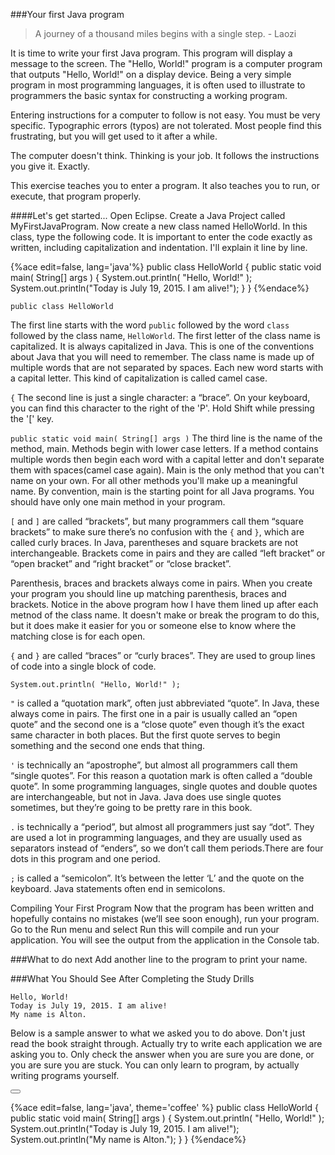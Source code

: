 <!--djw: done-->
<!--ajh: done-->
###Your first Java program
<blockquote>
A journey of a thousand miles begins with a single step.
   - Laozi
</blockquote>

It is time to write your first Java program. This program will display a message to the screen. The "Hello, World!" program is a computer program that outputs "Hello, World!" on a display device. Being a very simple program in most programming languages, it is often used to illustrate to programmers the basic syntax for constructing a working program.

Entering instructions for a computer to follow is not easy. You must be very specific. Typographic errors (typos) are not tolerated. Most people find this frustrating, but you will get used to it after a while.

The computer doesn't think. Thinking is your job. It follows the instructions you give it. Exactly.

This exercise teaches you to enter a program. It also teaches you to run, or execute, that program properly. 

####Let's get started...
Open Eclipse. Create a Java Project called MyFirstJavaProgram. Now create a new class named HelloWorld. In this class, type the following code. It is important to enter the code exactly as written, including capitalization and indentation. I'll explain it line by line.

{%ace edit=false, lang='java'%}
public class HelloWorld
 {
    public static void main( String[] args )
    {
        System.out.println( "Hello, World!" );
        System.out.println("Today is July 19, 2015. I am alive!");
    }
 }
{%endace%}
 
```public class HelloWorld```

The first line starts with the word ```public``` followed by the word ```class``` followed by the class name, ```HelloWorld```. The first letter of the class name is capitalized. It is always capitalized in Java. This is one of the conventions about Java that you will need to remember. The class name is made up of multiple words that are not separated by spaces. Each new word starts with a capital letter. This kind of capitalization is called camel case.

```{``` The second line is just a single character: a “brace”. On your keyboard, you can find this character to the right of the 'P'. Hold Shift while pressing the '[' key.


```public static void main( String[] args )```
The third line is the name of the method, main. Methods begin with lower case letters. If a method contains multiple words then begin each word with a capital letter and don't separate them with spaces(camel case again). Main is the only method that you can't name on your own. For all other methods you'll make up a meaningful name. By convention, main is the starting point for all Java programs. You should have only one main method in your program. 

```[``` and ```]``` are called “brackets”, but many programmers call them “square brackets” to make sure there’s no confusion with the ```{``` and ```}```, which are called curly braces. In Java, parentheses and square brackets are not interchangeable. Brackets come in pairs and they are called “left bracket” or “open bracket” and “right bracket” or “close bracket”.

Parenthesis, braces and brackets always come in pairs. When you create your program you should line up matching parenthesis, braces and brackets. Notice in the above program how I have them lined up after each metnod of the class name. It doesn't make or break the program to do this, but it does make it easier for you or someone else to know where the matching close is for each open.


```{``` and ```}``` are called “braces” or “curly braces”. They are used to group lines of code into a single block of code. 


```System.out.println( "Hello, World!" );```

```"``` is called a “quotation mark”, often just abbreviated “quote”. In Java, these always come in pairs. The first one in a pair is usually called an “open quote” and the second one is a “close quote” even though it’s the exact same character in both places. But the first quote serves to begin something and the second one ends that thing.

```'``` is technically an “apostrophe”, but almost all programmers call them “single quotes”. For this reason a quotation mark is often called a “double quote”. In some programming languages, single quotes and double quotes are interchangeable, but not in Java. Java does use single quotes sometimes, but they’re going to be pretty rare in this book.

```.``` is technically a “period”, but almost all programmers just say “dot”. They are used a lot in programming languages, and they are usually used as separators instead of “enders”, so we don’t call them periods.There are four dots in this program and one period.

```;``` is called a “semicolon”. It’s between the letter ‘L’ and the quote on the keyboard. Java statements often end in semicolons.


Compiling Your First Program
Now that the program has been written and hopefully contains no mistakes (we’ll see soon enough), run your program. Go to the Run menu and select Run this will compile and run your application. You will see the output from the application in the Console tab.


###What to do next
Add another line to the program to print your name.

###What You Should See After Completing the Study Drills

```
Hello, World!
Today is July 19, 2015. I am alive!
My name is Alton.
```

Below is a sample answer to what we asked you to do above. Don't just read the book straight through. Actually try to write each application we are asking you to. Only check the answer when you are sure you are done, or you are sure you are stuck. You can only learn to program, by actually writing programs yourself.

<button class="section" target="section1" show="Sample Answer" hide="Hide Answer"></button>

<!--sec data-title="Answer" data-id="section1" data-show=false ces-->
{%ace edit=false, lang='java', theme='coffee' %}
public class HelloWorld
 {
    public static void main( String[] args )
    {
        System.out.println( "Hello, World!" );
        System.out.println("Today is July 19, 2015. I am alive!");
        System.out.println("My name is Alton.");
    }
 }
{%endace%}
<!--endsec-->
